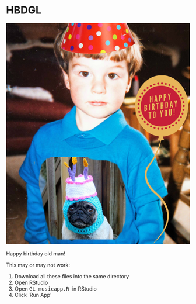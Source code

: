# HBDGL

![](21586886_10103156905717498_4330390603089242995_o.jpg)

Happy birthday old man!

This may or may not work:

1. Download all these files into the same directory
1. Open RStudio
1. Open <tt>GL_musicapp.R </tt> in RStudio
1. Click 'Run App'

